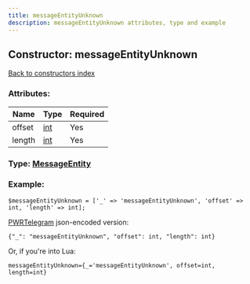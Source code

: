 ```yaml
---
title: messageEntityUnknown
description: messageEntityUnknown attributes, type and example
---
```

## Constructor: messageEntityUnknown  
[Back to constructors index](index.md)



### Attributes:

| Name     |    Type       | Required |
|----------|---------------|----------|
|offset|[int](../types/int.md) | Yes|
|length|[int](../types/int.md) | Yes|



### Type: [MessageEntity](../types/MessageEntity.md)


### Example:

```
$messageEntityUnknown = ['_' => 'messageEntityUnknown', 'offset' => int, 'length' => int];
```  

[PWRTelegram](https://pwrtelegram.xyz) json-encoded version:

```
{"_": "messageEntityUnknown", "offset": int, "length": int}
```


Or, if you're into Lua:  


```
messageEntityUnknown={_='messageEntityUnknown', offset=int, length=int}

```


